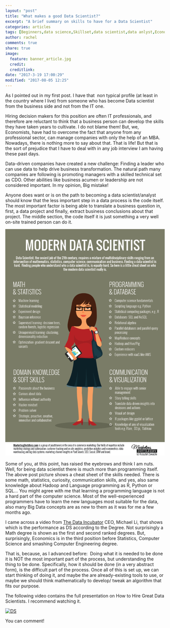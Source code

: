 ```yaml
---
layout: "post"
title: "What makes a good Data Scientist?"
excerpt: "A brief summary on skills to have for a Data Scientist"
categories: articles
tags: [Beginners,data science,Skillset,data scientist,data anlyst,Economist,Modern Data Scientist]
author: rachel
comments: true
share: true
image:
  feature: banner_article.jpg
  credit:
  creditlink:
date: "2017-3-19 17:00:29"
modified: "2017-08-05 12:25"
---
```


As I pointed out in my first post. I have that  non typical profile (at least in the country where I live) from someone who has become Data scientist from the business side and not from the IT one.

Hiring decision makers for this position are often IT professionals, and therefore are reluctant to think that a business person can develop the skills they have taken years to cultivate. I do not blame them! But, we, Economists, have had to overcome the fact that anyone from any professional sector, can manage companies with only the help of an MBA.  Nowadays, there is nothing more to say about that. That is life! But that is the sort of prejudice that I have to deal with in any job interview I am having these past days.

Data-driven companies have created a new challenge: Finding a leader who can use data to help drive business transformation. The natural path many companies are following is promoting managers with a skilled technical set as CDO. Other abilities like business acumen or leadership are not considered important. In my opinion, Big mistake!

Anyone does want or is on the path to becoming a data scientist/analyst should know that the less important step in a data process is the code itself. The most important factor is being able to translate a business question in, first, a data project and finally, extract business conclusions about that project. The middle section, the code itself it is just something a very well on-site trained person can do it.

![Modern Data Scientist](images/posts/modern-data-scientist.png)

Some of you, at this point, has raised the eyebrows and think I am nuts. Well, for being data scientist there is much more than programming itself.  The above post picture shows a cheat sheet of the skills needed. There is some math, statistics, curiosity, communication skills, and yes, also same knowledge about Hadoop and Language programming as R, Python or SQL... You might agree with me that learning a programming language is not a hard part of the computer science. Most of the well-experienced programmers have to learn the new languages most suitable for the data, also many Big Data concepts are as new to them as it was for me a few months ago.

I came across a video from [The Data Incubator][edf4d13d] CEO, Michael Li, that shows which is the performance as DS according to the Degree. Not surprisingly a Math degree is shown as the first and second ranked degrees. But, surprisingly, Economics is in the third position before Statistics, Computer Science and smashing Computer Engineering degree.

  [edf4d13d]: https://www.thedataincubator.com/ "The Data Incubator"

That is, because, as I advanced before:  Doing what it is needed to be done it is NOT the most important part of the process, but understanding the thing to be done. Specifically, how it should be done (in a very abstract form), is the difficult part of the process. Once all of this is set up, we can start thinking of doing it, and maybe the are already-existing tools to use, or maybe we should think mathematically to develop/ tweak an algorithm that fits our purpose.

The following video contains the full presentation on How to Hire Great Data Scientists. I recommend watching it.

[![DS](http://img.youtube.com/vi/D_sUwvHuweU/0.jpg)](http://www.youtube.com/watch?v=D_sUwvHuweU "How to Hire a DS")

You can comment!
